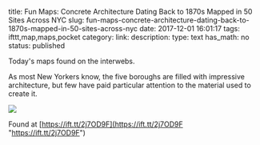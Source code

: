 title: Fun Maps: Concrete Architecture Dating Back to 1870s Mapped in 50 Sites Across NYC
slug: fun-maps-concrete-architecture-dating-back-to-1870s-mapped-in-50-sites-across-nyc
date: 2017-12-01 16:01:17
tags: ifttt,map,maps,pocket
category: 
link: 
description: 
type: text
has_math: no
status: published

Today's maps found on the interwebs. 

As most New Yorkers know, the five boroughs are filled with impressive architecture, but few have paid particular attention to the material used to create it.  
  
![](https://untappedcities.com/wp-content/uploads/2017/11/Concrete-Maps-NYC-Untapped-Cities1.jpg)  


Found at [https://ift.tt/2j7OD9F](https://ift.tt/2j7OD9F "https://ift.tt/2j7OD9F")



